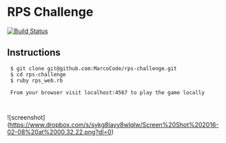 # RPS Challenge

[![Build Status](https://travis-ci.org/MarcoCode/rps-challenge.svg?branch=master)](https://travis-ci.org/MarcoCode/rps-challenge)

Instructions
-------

``` 
 $ git clone git@github.com:MarcoCode/rps-challenge.git  
 $ cd rps-challenge
 $ ruby rps_web.rb
 
 From your browser visit localhost:4567 to play the game locally
 
 
```

![screenshot] (https://www.dropbox.com/s/sykg8lavy8wlqlw/Screen%20Shot%202016-02-08%20at%2000.32.22.png?dl=0)



